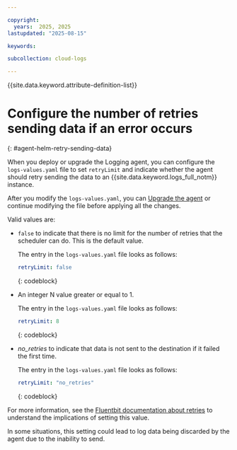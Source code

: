 ```yaml
---

copyright:
  years:  2025, 2025
lastupdated: "2025-08-15"

keywords:

subcollection: cloud-logs

---
```


{{site.data.keyword.attribute-definition-list}}


# Configure the number of retries sending data if an error occurs
{: #agent-helm-retry-sending-data}

When you deploy or upgrade the Logging agent, you can configure the `logs-values.yaml` file to set `retryLimit` and indicate whether the agent should retry sending the data to an {{site.data.keyword.logs_full_notm}} instance.

After you modify the `logs-values.yaml`, you can [Upgrade the agent](/docs/cloud-logs?topic=cloud-logs-agent-helm-update) or continue modifying the file before applying all the changes.

Valid values are:
- `false` to indicate that there is no limit for the number of retries that the scheduler can do. This is the default value.

    The entry in the `logs-values.yaml` file looks as follows:

    ```yaml
    retryLimit: false
    ```
    {: codeblock}

- An integer N value greater or equal to 1.

    The entry in the `logs-values.yaml` file looks as follows:

    ```yaml
    retryLimit: 8
    ```
    {: codeblock}

- *no_retries* to indicate that data is not sent to the destination if it failed the first time.

    The entry in the `logs-values.yaml` file looks as follows:

    ```yaml
    retryLimit: "no_retries"
    ```
    {: codeblock}

For more information, see the [Fluentbit documentation about retries](https://docs.fluentbit.io/manual/administration/scheduling-and-retries) to understand the implications of setting this value.

In some situations, this setting could lead to log data being discarded by the agent due to the inability to send.

